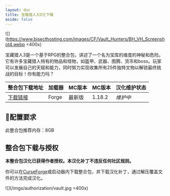 ```yaml
---
layout: doc
title: 宝箱猎人3汉化下载
aside: false
---
```


![](https://www.bisecthosting.com/images/CF/Vault_Hunters/BH_VH_Screenshot4.webp =400x)

宝藏猎人3是一个基于RPG的整合包，讲述了一个名为宝库的维度的神秘和危险。它有许多宝藏猎人特有的物品和怪物，如盔甲、武器、图腾、货币和boss。玩家可以发展自己的天赋和能力，同时努力实现收集所有25件独特文物以解锁最终挑战的目标！你有能力吗？

<DownloadLinks :methods="[
  { id: 'lanzou', text: '下载汉化', icon: '/imgs/svg/lanzou.svg', link: 'https://vmhanhuazu.lanzoui.com/s/the-Vault-03' },
  { id: 'bilibili', text: '专栏介绍', icon: '/imgs/svg/bilibili.svg', link: 'https://www.bilibili.com/read/cv20450312' },
  { id: 'curseforge', text: 'i18n自动汉化更新模组', icon: '/imgs/svg/curseforge.svg', link: 'https://www.curseforge.com/minecraft/mc-mods/i18nupdatemod/download/5841609' },
  { id: 'lazy', text: '懒汉下载', icon: '/imgs/logo/logo_64.png', link: 'https://vmhanhuazu.lanzoui.com/s/the-Vault-03' }
]" />

| 整合包下载地址                                                                                              | 加载器 | MC版本 | MC版本 | 汉化维护状态 |
| :---------------------------------------------------------------------------------------------------------- | :----- | :----- | :----- | :----------- |
| [下载链接](https://www.curseforge.com/minecraft/modpacks/vault-hunters-1-18-2/files/all?page=1&pageSize=20) | Forge  | 最新版 | 1.18.2 | _维护中_     |

## 🔧配置要求

此整合包推荐内存：8GB

## 整合包下载与授权

**本整合包汉化已获得作者授权。本汉化补丁不违反任何社区规则。**

你可以在[CurseForge](https://www.curseforge.com/minecraft/modpacks/vault-hunters-1-18-2)或启动器内下载整合包，并下载汉化补丁，通过解压覆盖文件的方法完成汉化。

![](/imgs/authorization/vault.jpg =400x)

<DocSupport />
